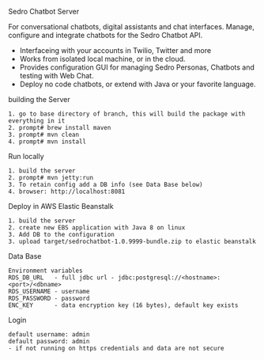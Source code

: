 
Sedro Chatbot Server

For conversational chatbots, digital assistants and chat interfaces.
Manage, configure and integrate chatbots for the Sedro Chatbot API. 

- Interfaceing with your accounts in Twilio, Twitter and more
- Works from isolated local machine, or in the cloud.
- Provides configuration GUI for managing Sedro Personas, Chatbots and testing with Web Chat.
- Deploy no code chatbots, or extend with Java or your favorite language.


building the Server

	1. go to base directory of branch, this will build the package with everything in it
	2. prompt# brew install maven
	3. prompt# mvn clean
	4. prompt# mvn install
	
Run locally

	1. build the server
	2. prompt# mvn jetty:run
	3. To retain config add a DB info (see Data Base below)
	4. browser: http://localhost:8081
	   

Deploy in AWS Elastic Beanstalk

	1. build the server
	2. create new EBS application with Java 8 on linux
	3. Add DB to the configuration
	3. upload target/sedrochatbot-1.0.9999-bundle.zip to elastic beanstalk       
		
Data Base
	
	Environment variables
	RDS_DB_URL 	 - full jdbc url - jdbc:postgresql://<hostname>:<port>/<dbname>
	RDS_USERNAME - username
	RDS_PASSWORD - password
	ENC_KEY      - data encryption key (16 bytes), default key exists
	
Login
	
	default username: admin
	default password: admin
	- if not running on https credentials and data are not secure

